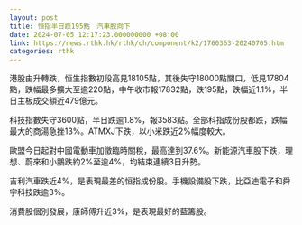 ```yaml
---
layout: post
title: 恒指半日跌195點　汽車股向下
date: 2024-07-05 12:17:23.000000000 +08:00
link: https://news.rthk.hk/rthk/ch/component/k2/1760363-20240705.htm
categories: rthk
---
```


港股由升轉跌，恒生指數初段高見18105點，其後失守18000點關口，低見17804點，跌幅最多擴大至逾220點，中午收市報17832點，跌195點，跌幅近1.1%，半日主板成交額近479億元。

科技指數失守3600點，半日跌逾1.8%，報3583點。全部科指成份股都跌，跌幅最大的商湯急挫13%。ATMXJ下跌，以小米跌近2%幅度較大。

歐盟今日起對中國電動車加徵臨時關稅，最高達到37.6%。新能源汽車股下跌，理想、蔚來和小鵬跌約2%至逾4%，均結束連續3日升勢。

吉利汽車跌近4%，是表現最差的恒指成份股。手機設備股下跌，比亞迪電子和舜宇科技跌逾3%。

消費股個別發展，康師傅升近3%，是表現最好的藍籌股。
